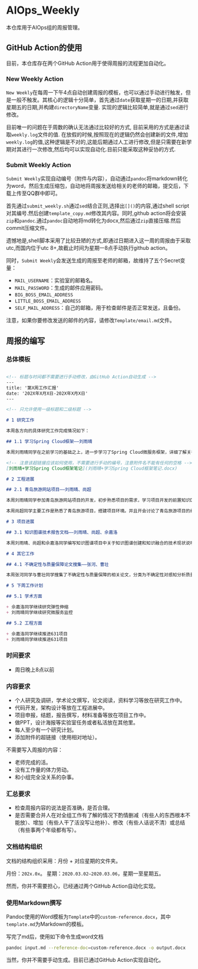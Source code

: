 # AIOps_Weekly

本仓库用于AIOps组的周报管理。

## GitHub Action的使用

目前，本仓库存在两个GitHub Action用于使得周报的流程更加自动化。

### New Weekly Action

`New Weekly`在每周一下午4点自动创建周报的模板，也可以通过手动进行触发，但是一般不触发。其核心的逻辑十分简单，首先通过`date`获取星期一的日期,并获取星期五的日期,并构建`directoryName`变量. 实现的逻辑比较简单,就是通过`sed`进行修改。

目前唯一的问题在于周数的确认无法通过比较好的方式, 目前采用的方式是通过读取`weekly.log`文件的值. 在放假的时候,按照现在的逻辑仍然会创建新的文件,增加`weekly.log`的值,这种逻辑是不对的,这能后期通过人工进行修改,但是只需要在新学期对其进行一次修改,然后均可以实现自动化.目前只能采取这种妥协的方式.

### Submit Weekly Action

`Submit Weekly`实现自动编号（附件与内容），自动通过`pandoc`将markdown转化为word，然后生成压缩包，自动地将周报发送给相关的老师的邮箱，提交后，下载上传至QQ群中即可。

首先通过`submit_weekly.sh`通过`sed`结合正则,选择出`[]()`的内容,通过shell script对其编号.然后创建`template_copy.md`修改其内容。同时,github action将会安装`zip`和`pandoc`.通过`pandoc`自动地将md转化为docx,然后通过`zip`直接压缩.然后commit压缩文件。

遗憾地是,shell脚本采用了比较丑陋的方式,即通过日期进入这一周的周报由于采取utc,而国内位于utc 8+,故截止时间为星期一8点手动执行github action。

同时，`Submit Weekly`会发送生成的周报至老师的邮箱，故维持了五个Secret变量：

+ `MAIL_USERNAME`：实验室的邮箱名。
+ `MAIL_PASSWORD`：生成的邮件应用密码。
+ `BIG_BOSS_EMAIL_ADDRESS`
+ `LITTLE_BOSS_EMAIL_ADDRESS`
+ `SELF_MAIL_ADDRESS`：自己的邮箱，用于检查邮件是否正常发送，且备份。

注意，如果你要修改发送的邮件的内容，请修改`Template/email.md`文件。

## 周报的编写

### 总体模板

```markdown

<!-- 标题与时间都不需要进行手动修改，由GitHub Action自动生成 -->
---
title: '第X周工作汇报'
date: '202X年X月X日-202X年X月X日'
---

<!-- 只允许使用一级标题和二级标题 -->

# 1 研究工作

本周各方向的具体研究工作完成情况如下：

## 1.1 学习Spring Cloud框架——刘雨晴

本周刘雨晴同学在之前学习的基础之上，进一步学习了Spring Cloud微服务框架，详细了解关于Config、Zuul、Bus等组件，熟悉了微服务架构在实际中所遇到各方面问题及其解决方案。

<!-- 注意该超链接应该如何使用，不需要进行手动的编号，注意附件名不能有任何的空格 -->
[刘雨晴+学习Spring Cloud框架笔记](刘雨晴+学习Spring Cloud框架笔记.docx)

# 2 工程进展

## 2.1 青岛旅游网站项目——刘雨晴、尚超

本周刘雨晴同学参加青岛旅游网站项目的开发，初步熟悉项目的需求，学习项目开发的前置知识Django框架，同时建立起项目开发的必要环境。

本周尚超同学主要工作是熟悉了青岛旅游项目，搭建项目环境。并且开会讨论了青岛旅游项目的组织时间安排与任务分工。熟悉了Web框架Django的基本结构。

# 3 项目进展

## 3.1 知识图谱技术报告文档——刘雨晴、尚超、佘嘉洛

本周刘雨晴、尚超和佘嘉洛同学编写知识图谱项目中关于知识图谱创建和知识融合的技术现状说明并提出相应的可行技术方案，完成初步版本。

# 4 其它工作

## 4.1 不确定性与质量保障论文搜集——张河、曹壮

本周张河同学与曹壮同学搜集了不确定性与质量保障的相关论文，分类为不确定性对感知分析质量的影响、感知分析不确定性处理、感知分析方法质量提升、普通感知分析方法四大类，在搜集过程中还找到一些其他类的论文，包括不确定性与测试用例、不确定性与需求满足、不确定性与自适应模型等等作为论文储备，可以作为后续的研究。

# 5 下周工作计划

## 5.1 学术方面

+ 佘嘉洛同学继续研究弹性伸缩
+ 刘雨晴同学继续研究微服务监控

## 5.2 工程方面

+ 佘嘉洛同学继续推进631项目
+ 刘雨晴同学继续推进631项目

```

### 时间要求

+ 周日晚上8点以前

### 内容要求

+ 个人研究及调研，学术论文撰写，论文阅读，资料学习等放在研究工作中。
+ 代码开发，架构设计等放在工程进展中。
+ 项目申报，结题，报告撰写，材料准备等放在项目工作中。
+ 做PPT，设计海报等实验室任务或者私活放在其他里。
+ 每人至少有一个研究计划。
+ 添加附件的超链接（使用相对地址）。

不需要写入周报的内容：

+ 老师完成的活。
+ 没有工作量的体力劳动。
+ 和小组完全没关系的杂事。

### 汇总要求

+ 检查周报内容的说法是否准确，是否合理。
+ 是否需要合并人在对全组工作有了解的情况下酌情删减（有些人的东西根本不能放）、增加（有些人干了活没写让他补）、修改（有些人话说不清）或总结（有些事两个年级都有写）。

### 文档结构组织

文档的结构组织采用：月份 + 对应星期的文件夹。

月份：`202x.0x`。
星期：`2020.03.02—2020.03.06`，星期一至星期五。

然而，你并不需要担心，已经通过两个GitHub Action自动化实现。

### 使用Markdown撰写

Pandoc使用的Word模板为`Template`中的`custom-reference.docx`，其中`template.md`为Markdown的模板。

写完了md后，使用如下命令生成word文档

```sh
pandoc input.md --reference-doc=custom-reference.docx -o output.docx
```

当然，你并不需要手动生成。目前已通过GitHub Action实现自动化。

